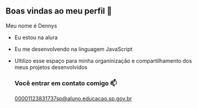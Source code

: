 ## Boas vindas ao meu perfil 💙

Meu nome é Dennys

- Eu estou na alura
- Eu me desenvolvendo na linguagem JavaScript
- Ultilizo esse espaço para minha organinização e compartilhamento dos meus projetos desenvolvidos

  ### Você entrar em contato comigo 📫

  00001123831737sp@aluno.educacao.sp.gov.br
